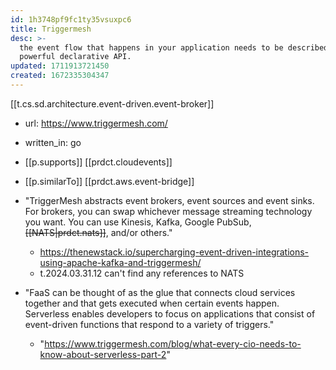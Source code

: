 ```yaml
---
id: 1h3748pf9fc1ty35vsuxpc6
title: Triggermesh
desc: >-
  the event flow that happens in your application needs to be described with a
  powerful declarative API.
updated: 1711913721450
created: 1672335304347
---
```


[[t.cs.sd.architecture.event-driven.event-broker]]

- url: https://www.triggermesh.com/
- written_in: go
- [[p.supports]] [[prdct.cloudevents]]
- [[p.similarTo]] [[prdct.aws.event-bridge]]


- "TriggerMesh abstracts event brokers, event sources and event sinks. For brokers, you can swap whichever message streaming technology you want. You can use Kinesis, Kafka, Google PubSub, ~~[[NATS|prdct.nats]]~~, and/or others."
  - https://thenewstack.io/supercharging-event-driven-integrations-using-apache-kafka-and-triggermesh/
  - t.2024.03.31.12 can't find any references to NATS
- "FaaS can be thought of as the glue that connects cloud services together and that gets executed when certain events happen. Serverless enables developers to focus on applications that consist of event-driven functions that respond to a variety of triggers."
  - "https://www.triggermesh.com/blog/what-every-cio-needs-to-know-about-serverless-part-2"
